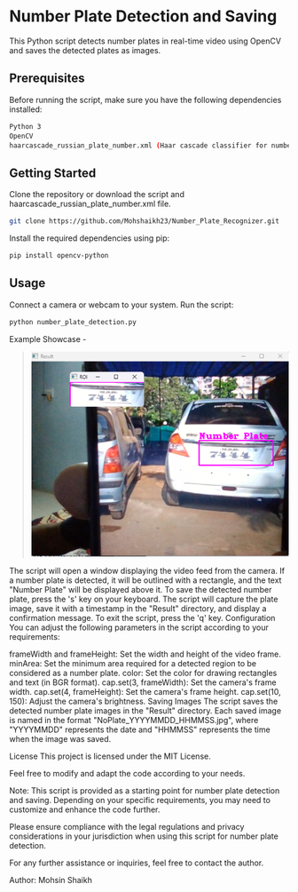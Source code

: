 # Number Plate Detection and Saving

This Python script detects number plates in real-time video using OpenCV and saves the detected plates as images.

## Prerequisites

Before running the script, make sure you have the following dependencies installed:

```bash
Python 3
OpenCV
haarcascade_russian_plate_number.xml (Haar cascade classifier for number plate detection)
```

## Getting Started

Clone the repository or download the script and 
haarcascade_russian_plate_number.xml file.

```bash
git clone https://github.com/Mohshaikh23/Number_Plate_Recognizer.git
```

Install the required dependencies using pip:

```bash
pip install opencv-python
```

## Usage

Connect a camera or webcam to your system.
Run the script:

```bash
python number_plate_detection.py
```

Example Showcase - 

>![Testimonial](https://github.com/Mohshaikh23/Number_Plate_Recognizer/blob/main/Input%20Images/sampled1.png?raw=true)

The script will open a window displaying the video feed from the camera.
If a number plate is detected, it will be outlined with a rectangle, and the text "Number Plate" will be displayed above it.
To save the detected number plate, press the 's' key on your keyboard. The script will capture the plate image, save it with a timestamp in the "Result" directory, and display a confirmation message.
To exit the script, press the 'q' key.
Configuration
You can adjust the following parameters in the script according to your requirements:

frameWidth and frameHeight: Set the width and height of the video frame.
minArea: Set the minimum area required for a detected region to be considered as a number plate.
color: Set the color for drawing rectangles and text (in BGR format).
cap.set(3, frameWidth): Set the camera's frame width.
cap.set(4, frameHeight): Set the camera's frame height.
cap.set(10, 150): Adjust the camera's brightness.
Saving Images
The script saves the detected number plate images in the "Result" directory. Each saved image is named in the format "NoPlate_YYYYMMDD_HHMMSS.jpg", where "YYYYMMDD" represents the date and "HHMMSS" represents the time when the image was saved.

License
This project is licensed under the MIT License.

Feel free to modify and adapt the code according to your needs.

Note: This script is provided as a starting point for number plate detection and saving. Depending on your specific requirements, you may need to customize and enhance the code further.

Please ensure compliance with the legal regulations and privacy considerations in your jurisdiction when using this script for number plate detection.

For any further assistance or inquiries, feel free to contact the author.

Author: Mohsin Shaikh